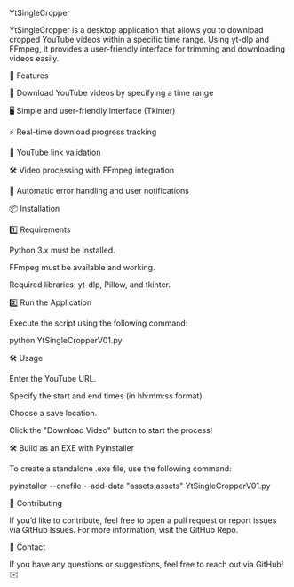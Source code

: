 YtSingleCropper

YtSingleCropper is a desktop application that allows you to download cropped YouTube videos within a specific time range. Using yt-dlp and FFmpeg, it provides a user-friendly interface for trimming and downloading videos easily.

🚀 Features

🎥 Download YouTube videos by specifying a time range

🖥 Simple and user-friendly interface (Tkinter)

⚡ Real-time download progress tracking

🔗 YouTube link validation

🛠 Video processing with FFmpeg integration

🔄 Automatic error handling and user notifications

📦 Installation

1️⃣ Requirements

Python 3.x must be installed.

FFmpeg must be available and working.

Required libraries: yt-dlp, Pillow, and tkinter.

2️⃣ Run the Application

Execute the script using the following command:

python YtSingleCropperV01.py

🛠 Usage

Enter the YouTube URL.

Specify the start and end times (in hh:mm:ss format).

Choose a save location.

Click the "Download Video" button to start the process!

🛠 Build as an EXE with PyInstaller

To create a standalone .exe file, use the following command:

pyinstaller --onefile --add-data "assets:assets"  YtSingleCropperV01.py


🤝 Contributing

If you’d like to contribute, feel free to open a pull request or report issues via GitHub Issues. For more information, visit the GitHub Repo.

📧 Contact

If you have any questions or suggestions, feel free to reach out via GitHub! ✉️

